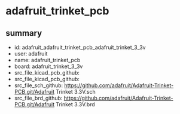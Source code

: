 # adafruit_trinket_pcb
 
## summary 
* id: adafruit_adafruit_trinket_pcb_adafruit_trinket_3_3v
* user: adafruit
* name: adafruit_trinket_pcb
* board: adafruit_trinket_3_3v
* src_file_kicad_pcb_github: 
* src_file_kicad_pcb_github: 
* src_file_sch_github: https://github.com/adafruit/Adafruit-Trinket-PCB.git/Adafruit Trinket 3.3V.sch
* src_file_brd_github: https://github.com/adafruit/Adafruit-Trinket-PCB.git/Adafruit Trinket 3.3V.brd



